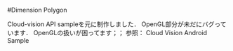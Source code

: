 #Dimension Polygon

Cloud-vision API sampleを元に制作しました．
OpenGL部分が未だにバグっています．
OpenGLの扱いが困ってます；；
参照： Cloud Vision Android Sample

